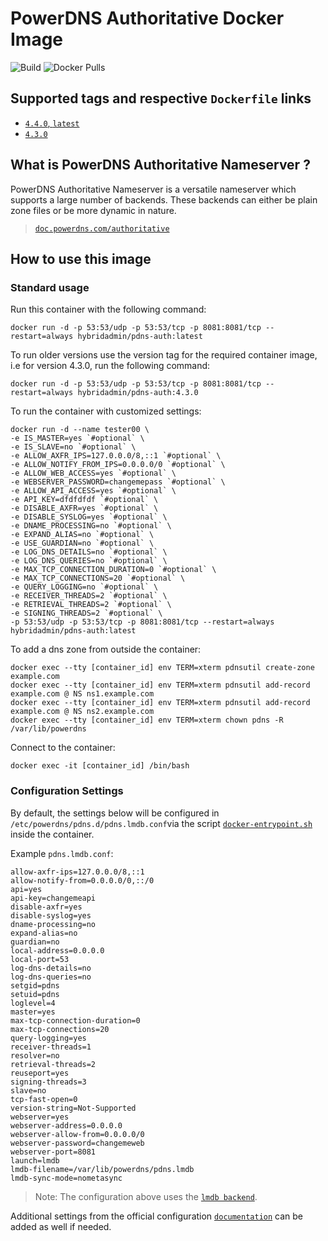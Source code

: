 # PowerDNS Authoritative Docker Image
![Build](https://github.com/hybridadmin/docker-pdns-auth/workflows/Build/badge.svg?branch=main) ![Docker Pulls](https://img.shields.io/docker/pulls/hybridadmin/pdns-auth)

## Supported tags and respective `Dockerfile` links

- [`4.4.0`, `latest`](https://github.com/hybridadmin/docker-pdns-auth/tree/main/4.4.0/Dockerfile)
- [`4.3.0`](https://github.com/hybridadmin/docker-pdns-auth/tree/main/4.3.0/Dockerfile)

## What is PowerDNS Authoritative Nameserver ?

PowerDNS Authoritative Nameserver is a versatile nameserver which supports a large number of backends. These backends can either be plain zone files or be more dynamic in nature.
> [`doc.powerdns.com/authoritative`](https://doc.powerdns.com/authoritative/)

## How to use this image

### Standard usage

Run this container with the following command:

```console
docker run -d -p 53:53/udp -p 53:53/tcp -p 8081:8081/tcp --restart=always hybridadmin/pdns-auth:latest
```

To run older versions use the version tag for the required container image, i.e for version 4.3.0, run the following command:

```console
docker run -d -p 53:53/udp -p 53:53/tcp -p 8081:8081/tcp --restart=always hybridadmin/pdns-auth:4.3.0
```

To run the container with customized settings:
```
docker run -d --name tester00 \
-e IS_MASTER=yes `#optional` \
-e IS_SLAVE=no `#optional` \
-e ALLOW_AXFR_IPS=127.0.0.0/8,::1 `#optional` \
-e ALLOW_NOTIFY_FROM_IPS=0.0.0.0/0 `#optional` \
-e ALLOW_WEB_ACCESS=yes `#optional` \
-e WEBSERVER_PASSWORD=changemepass `#optional` \
-e ALLOW_API_ACCESS=yes `#optional` \
-e API_KEY=dfdfdfdf `#optional` \
-e DISABLE_AXFR=yes `#optional` \
-e DISABLE_SYSLOG=yes `#optional` \
-e DNAME_PROCESSING=no `#optional` \
-e EXPAND_ALIAS=no `#optional` \
-e USE_GUARDIAN=no `#optional` \
-e LOG_DNS_DETAILS=no `#optional` \
-e LOG_DNS_QUERIES=no `#optional` \
-e MAX_TCP_CONNECTION_DURATION=0 `#optional` \
-e MAX_TCP_CONNECTIONS=20 `#optional` \
-e QUERY_LOGGING=no `#optional` \
-e RECEIVER_THREADS=2 `#optional` \
-e RETRIEVAL_THREADS=2 `#optional` \
-e SIGNING_THREADS=2 `#optional` \
-p 53:53/udp -p 53:53/tcp -p 8081:8081/tcp --restart=always hybridadmin/pdns-auth:latest
```

To add a dns zone from outside the container:
```console
docker exec --tty [container_id] env TERM=xterm pdnsutil create-zone example.com
docker exec --tty [container_id] env TERM=xterm pdnsutil add-record example.com @ NS ns1.example.com
docker exec --tty [container_id] env TERM=xterm pdnsutil add-record example.com @ NS ns2.example.com
docker exec --tty [container_id] env TERM=xterm chown pdns -R /var/lib/powerdns
```

Connect to the container:
```console
docker exec -it [container_id] /bin/bash
```

### Configuration Settings

By default, the settings below will be configured in `/etc/powerdns/pdns.d/pdns.lmdb.conf`via the script [`docker-entrypoint.sh`](./docker-entrypoint.sh) inside the container.

Example `pdns.lmdb.conf`:
```
allow-axfr-ips=127.0.0.0/8,::1
allow-notify-from=0.0.0.0/0,::/0
api=yes
api-key=changemeapi
disable-axfr=yes
disable-syslog=yes
dname-processing=no
expand-alias=no
guardian=no
local-address=0.0.0.0
local-port=53
log-dns-details=no
log-dns-queries=no
setgid=pdns
setuid=pdns
loglevel=4
master=yes
max-tcp-connection-duration=0
max-tcp-connections=20
query-logging=yes
receiver-threads=1
resolver=no
retrieval-threads=2
reuseport=yes
signing-threads=3
slave=no
tcp-fast-open=0
version-string=Not-Supported
webserver=yes
webserver-address=0.0.0.0
webserver-allow-from=0.0.0.0/0
webserver-password=changemeweb
webserver-port=8081
launch=lmdb
lmdb-filename=/var/lib/powerdns/pdns.lmdb
lmdb-sync-mode=nometasync
```

> Note: The configuration above uses the [`lmdb backend`](https://doc.powerdns.com/authoritative/backends/lmdb.html#).

Additional settings from the official configuration [`documentation`](https://doc.powerdns.com/authoritative/settings.html) can be added as well if needed.
